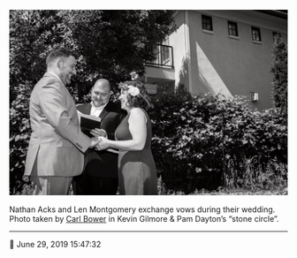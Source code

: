 ![Nathan Acks and Len Montgomery exchange vows](assets/95e6b9a1633681212fa99c0ed5fd9c86.webp)

Nathan Acks and Len Montgomery exchange vows during their wedding. Photo taken by [Carl Bower](http://carlbowerphotos.com/) in Kevin Gilmore & Pam Dayton’s “stone circle”.

- - - -

<span aria-hidden="true">📅</span> June 29, 2019 15:47:32
